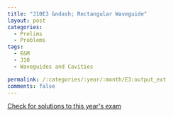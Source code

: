 ```yaml
---
title: "J10E3 &ndash; Rectangular Waveguide"
layout: post
categories:
  - Prelims
  - Problems
tags:
  - E&M
  - J10
  - Waveguides and Cavities

permalink: /:categories/:year/:month/E3:output_ext
comments: false
---
```

<object data="2010J3E.pdf" type="application/pdf" width="100%" height="500"></object>
<div class="message"><a href='https://princetonprelim.com/prelim/24/'>Check for solutions to this year's exam</a></div>
